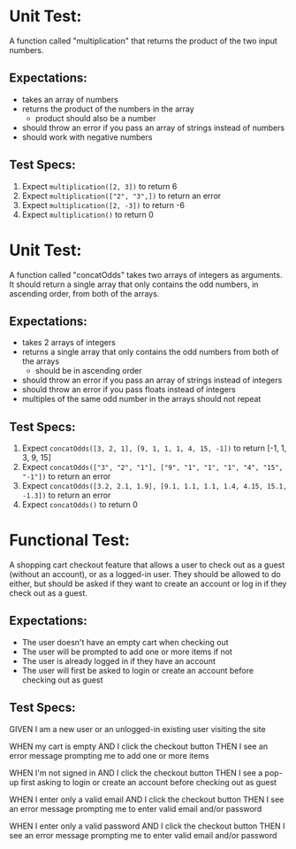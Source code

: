 <!-- PART ONE -->
# Unit Test:
A function called "multiplication" that returns the product of the two input numbers.

## Expectations: 
* takes an array of numbers
* returns the product of the numbers in the array
    - product should also be a number
* should throw an error if you pass an array of strings instead of numbers
* should work with negative numbers

## Test Specs:
1. Expect `multiplication([2, 3])` to return 6
2. Expect `multiplication(["2", "3",])` to return an error
3. Expect `multiplication([2, -3])` to return -6
4. Expect `multiplication()` to return 0

<!-- PART TWO -->
# Unit Test:
A function called "concatOdds" takes two arrays of integers as arguments. It should return a single array that only contains the odd numbers, in ascending order, from both of the arrays.

## Expectations: 
* takes 2 arrays of integers
* returns a single array that only contains the odd numbers from both of the arrays
    - should be in ascending order
* should throw an error if you pass an array of strings instead of integers
* should throw an error if you pass floats instead of integers
* multiples of the same odd number in the arrays should not repeat

## Test Specs:
1. Expect `concatOdds([3, 2, 1], [9, 1, 1, 1, 4, 15, -1])` to return [-1, 1, 3, 9, 15]
2. Expect `concatOdds(["3", "2", "1"], ["9", "1", "1", "1", "4", "15", "-1"])` to return an error
3. Expect `concatOdds([3.2, 2.1, 1.9], [9.1, 1.1, 1.1, 1.4, 4.15, 15.1, -1.3])` to return an error
4. Expect `concatOdds()` to return 0

<!-- PART THREE -->
# Functional Test:
A shopping cart checkout feature that allows a user to check out as a guest (without an account), or as a logged-in user. They should be allowed to do either, but should be asked if they want to create an account or log in if they check out as a guest.

## Expectations: 
* The user doesn't have an empty cart when checking out
* The user will be prompted to add one or more items if not
* The user is already logged in if they have an account
* The user will first be asked to login or create an account before checking out as guest

## Test Specs:
GIVEN I am a new user or an unlogged-in existing user visiting the site

WHEN my cart is empty
AND I click the checkout button
THEN I see an error message prompting me to add one or more items

WHEN I'm not signed in
AND I click the checkout button
THEN I see a pop-up first asking to login or create an account before checking out as guest

WHEN I enter only a valid email
AND I click the checkout button
THEN I see an error message prompting me to enter valid email and/or password

WHEN I enter only a valid password
AND I click the checkout button
THEN I see an error message prompting me to enter valid email and/or password